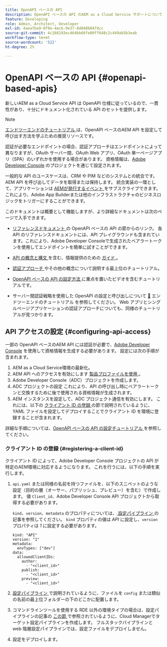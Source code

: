 ```yaml
---
title: OpenAPI ベースの API
description: OpenAPI ベースの API のAEM as a Cloud Service サポートについて説明します
feature: Developing
role: Admin, Architect, Developer
exl-id: 4aeafba9-8f9e-4ecb-9e37-8d048b0474cc
source-git-commit: 4c166193ec464bb66fe00ff648c2c449ab5b3eab
workflow-type: tm+mt
source-wordcount: '522'
ht-degree: 2%

---
```


# OpenAPI ベースの API {#openapi-based-apis}

新しいAEM as a Cloud Service API は OpenAPI 仕様に従っているので、一貫性があり、十分にドキュメント化されている API のセットを提供します。

>[!NOTE]
>
> [ エンドツーエンドのチュートリアル ](https://experienceleague.adobe.com/ja/docs/experience-manager-learn/cloud-service/aem-apis/invoke-openapi-based-aem-apis) は、OpenAPI ベースのAEM API を設定して呼び出す方法を学ぶための推奨リソースです。

認証が必要なエンドポイントの場合、認証アプローチはエンドポイントによって異なりますが、OAuth サーバー間、OAuth Web アプリ、OAuth 単一ページアプリ（SPA）のいずれかを使用する場合があります。 資格情報は、[Adobe Developer Console](https://developer.adobe.com/developer-console/) のプロジェクトを通じて設定されます。

一般的な API のユースケースは、CRM や PIM などのシステムとの統合です。AEM API を呼び出してデータを取得または保持します。 統合実装の一環として、アプリケーションは [AEMが発行するイベント ](https://experienceleague.adobe.com/en/docs/experience-manager-learn/cloud-service/aem-eventing/overview) をサブスクライブできます。これにより、Adobe App Builderまたは他のインフラストラクチャのビジネスロジックをトリガーにすることができます。

このドキュメントは概要として機能しますが、より詳細なドキュメントは次のページで入手できます。

* [ リファレンスドキュメント ](https://developer.adobe.com/experience-cloud/experience-manager-apis/) の OpenAPI ベースの API の節からのリンク。 各 API のリファレンスドキュメントには、API プレイグラウンドも含まれています。これにより、Adobe Developer Consoleで生成されたベアラートークンを使用してエンドポイントを簡単に試すことができます。

* [API の概念と構文 ](https://developer.adobe.com/experience-cloud/experience-manager-apis/guides/) を含む、情報提供のための [ ガイド ](https://developer.adobe.com/experience-cloud/experience-manager-apis/guides/how-to/)。

* [ 認証アプローチ ](https://experienceleague.adobe.com/en/docs/experience-manager-learn/cloud-service/aem-apis/openapis/overview#authentication-support) やその他の概念について説明する最上位のチュートリアル。

* [OpenAPI ベースの API の設定方法 ](https://experienceleague.adobe.com/en/docs/experience-manager-learn/cloud-service/aem-apis/openapis/setup) に重点を置いたビデオを含むチュートリアルです。

* サーバー間認証戦略を使用した OpenAPI の設定と呼び出しについて [&#128279;](https://experienceleague.adobe.com/ja/docs/experience-manager-learn/cloud-service/aem-apis/invoke-openapi-based-aem-apis) エンドツーエンドのチュートリアル  を参照してください。 Web アプリとシングルページアプリケーションの認証アプローチについても、同様のチュートリアルが見つかります。

## API アクセスの設定 {#configuring-api-access}

一部の OpenAPI ベースのAEM API には認証が必要で、[Adobe Developer Console](https://developer.adobe.com/developer-console/) を使用して資格情報を生成する必要があります。 設定には次の手順が含まれます。

1. AEM as a Cloud Service環境の最新化。
1. AEM API へのアクセスを有効にします [ 製品プロファイルを使用 ](/help/onboarding/aem-cs-team-product-profiles.md#aem-product-profiles)。
1. Adobe Developer Console（ADC）プロジェクトを作成します。
1. ADC プロジェクトの設定 これにより、API の呼び出し時にベアラートークンと交換するために後で使用される資格情報が生成されます。
1. AEM インスタンスを設定して、ADC プロジェクト通信を有効にします。 これには、以下の [ クライアント ID の登録 ](#registering-a-client-id) の節で説明されているように、YAML ファイルを設定してデプロイすることでクライアント ID を環境に登録することが含まれます。

詳細な手順については、[OpenAPI ベースの API の設定チュートリアル ](https://experienceleague.adobe.com/en/docs/experience-manager-learn/cloud-service/aem-apis/openapis/setup) を参照してください。

### クライアント ID の登録 {#registering-a-client-id}

クライアント ID によって、Adobe Developer Console プロジェクトの API が特定のAEM環境に対応するようになります。 これを行うには、以下の手順を実行します。

1. `api.yaml` または同様の名前を持つファイルを、以下のスニペットのような設定（目的の層（オーサー、パブリッシュ、プレビュー）を含む）で作成します。 値 `Client_id`、Adobe Developer Console API プロジェクトから取得する必要があります。

   `kind`、`version`、`metadata` のプロパティについては、[ 設定パイプライン ](/help/operations/config-pipeline.md#common-syntax) の記事を参照してください。 `kind` プロパティの値は *API* に設定し、`version` プロパティは *1* に設定する必要があります。

   ```
   kind: "API"
   version: "1"
   metadata:
     envTypes: ["dev"]
   data:
     allowedClientIDs:
       author:
         - "<client_id>"
       publish:
         - "<client_id>"
       preview:
         - "<client_id>"
   ```

1. [ 設定パイプライン ](/help/operations/config-pipeline.md#folder-structure) で説明されているように、ファイルを `config` または類似の名前の最上位フォルダーの下のどこかに配置します。
1. コマンドラインツールを使用する RDE 以外の環境タイプの場合は、設定パイプラインの記事の [ この節 ](/help/operations/config-pipeline.md#creating-and-managing) で参照されているように、Cloud Managerでターゲット設定パイプラインを作成します。 フルスタックパイプラインと web 階層設定パイプラインでは、設定ファイルをデプロイしません。
1. 設定をデプロイします。
